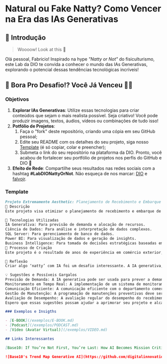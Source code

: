 # Natural ou Fake Natty? Como Vencer na Era das IAs Generativas

## 🚀 Introdução

> Woooow! Look at this 👀

Olá pessoal, Fabricio! Inspirado na hype _"Natty or Not"_ do fisiculturismo, este Lab da DIO te convida a conhecer o mundo das IAs Generativas, explorando o potencial dessas tendências tecnológicas incríveis!

## 🎯 Bora Pro Desafio!? Você Já Venceu 💪🤓

### Objetivos

1. **Explorar IAs Generativas**: Utilize essas tecnologias para criar conteúdos que sejam o mais realista possível. Seja criativo! Você pode produzir imagens, textos, áudios, vídeos ou combinações de tudo isso!
1. **Potfólio de Projetos**:
    1. Faça o "fork" deste repositório, criando uma cópia em seu GitHub pessoal;
    2. Edite seu README com os detalhes do seu projeto, siga nosso [Template](#template) (é só copiar, colar e preencher);
    3. Submeta o link do seu repositório na plataforma da DIO. Pronto, você acabou de fortalecer seu portfólio de projetos nos perfis do GitHub e DIO 🚀
1. **Efeito de Rede**: Compartilhe seus resultados nas redes sociais com a hashtag **#LabDIONattyOrNot**. Não esqueça de nos marcar: [DIO](https://www.linkedin.com/school/dio-makethechange) e [falvojr](https://www.linkedin.com/in/falvojr).

### Template

```markdown
Projeto Extremamente Aesthetic: Planejamento de Recebimento e Embarque de Carga com IA Generativa
📒 Descrição
Este projeto visa otimizar o planejamento de recebimento e embarque de carga em operações de comércio exterior. Utilizando IA generativa e técnicas de análise de dados, o projeto busca identificar gargalos e sugerir melhorias para garantir o cumprimento eficiente das metas operacionais.

🤖 Tecnologias Utilizadas
IA Generativa: Para previsão de demanda e alocação de recursos.
Ciência de Dados: Para análise e interpretação de dados complexos.
SQL Server: Para gerenciamento de banco de dados.
Power BI: Para visualização de dados e geração de insights.
Business Intelligence: Para tomada de decisões estratégicas baseadas em dados.
🧐 Processo de Criação
Este projeto é o resultado de anos de experiência em comércio exterior, combinado com o conhecimento adquirido através de estudos de dados, SQL Server, Power BI, business intelligence e IA. O processo de criação envolveu a definição de metas operacionais, a elaboração de planos mensais e diários, a alocação de recursos, a comunicação com o departamento comercial, o acompanhamento operacional, a gestão de manutenção e a avaliação de desempenho.

💭 Reflexão
Criar algo ‘natty’ com IA foi um desafio interessante. A IA generativa, em particular, oferece uma grande promessa para a otimização de processos complexos como o planejamento de recebimento e embarque de carga. No entanto, também há desafios significativos, como a necessidade de treinar a IA com dados de alta qualidade e a importância de interpretar corretamente os resultados gerados pela IA. Apesar desses desafios, acredito que a IA tem o potencial de transformar significativamente o campo do comércio exterior.

💡 Sugestões e Possíveis Gargalos
Previsão de Demanda: A IA generativa pode ser usada para prever a demanda de recebimento e embarque de carga. Isso pode ajudar a alocar recursos de forma mais eficiente e evitar gargalos.
Monitoramento em Tempo Real: A implementação de um sistema de monitoramento em tempo real pode ajudar a identificar problemas operacionais em tempo hábil e permitir ajustes rápidos no plano.
Comunicação Eficiente: A comunicação eficiente com o departamento comercial é crucial para alinhar o plano de recebimento com o forecast mensal. Ferramentas de business intelligence podem ser usadas para facilitar essa comunicação.
Gestão de Manutenção: A programação de manutenções preventivas deve ser feita de forma a minimizar o impacto nas operações de recebimento e embarque. A priorização das manutenções também deve levar em conta a disponibilidade de recursos e a urgência das necessidades operacionais.
Avaliação de Desempenho: A avaliação regular do desempenho do recebimento e embarque de carga é essencial para identificar áreas de melhoria. A implementação de um sistema de deadline semanal pode ajudar a manter o foco nas metas e desafios da semana.
Espero que essas sugestões possam ajudar a aprimorar seu projeto e alcançar suas metas operacionais de forma mais eficiente. Boa sorte com o seu trabalho sobre IA generativa!

### Exemplos e Insigths

- [E-BOOK](/exemplos/E-BOOK.md)
- [Podcast](/exemplos/PODCAST.md)
- [Vídeo (Avatar Virtual)](/exemplos/VIDEO.md)

## Links Interessantes

[Base10: If You’re Not First, You’re Last: How AI Becomes Mission Critical](https://base10.vc/post/generative-ai-mission-critical/)

![Base10's Trend Map Generative AI](https://github.com/digitalinnovationone/lab-natty-or-not/assets/730492/f4df26e8-f8f7-4419-8252-c69d73ea930c)
